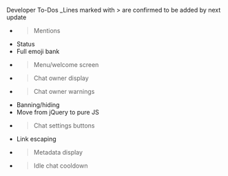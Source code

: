   Developer To-Dos
  _Lines marked with > are confirmed to be added by next update

 * > Mentions
 * Status
 * Full emoji bank
 * > Menu/welcome screen
 * > Chat owner display
 * > Chat owner warnings
 * Banning/hiding
 * Move from jQuery to pure JS
 * > Chat settings buttons
 * Link escaping
 * > Metadata display
 * > Idle chat cooldown

